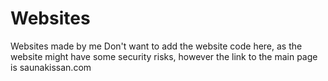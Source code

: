 # Websites
 Websites made by me
 Don't want to add the website code here, as the website might have some security risks, however the link to the main page is saunakissan.com

